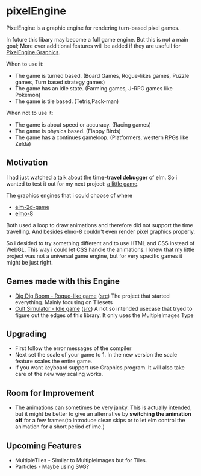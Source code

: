 # pixelEngine
PixelEngine is a graphic engine for rendering turn-based pixel games.

In future this libary may become a full game engine. But this is not a main goal; More over additional features will be added if they are usefull for [PixelEngine.Graphics](https://package.elm-lang.org/packages/Orasund/pixelengine/latest/PixelEngine-Graphics).

When to use it:

  * The game is turned based. (Board Games, Rogue-likes games, Puzzle games, Turn based strategy games)
  * The game has an idle state. (Farming games, J-RPG games like Pokemon)
  * The game is tile based. (Tetris,Pack-man)

When not to use it:

  * The game is about speed or accuracy. (Racing games)
  * The game is physics based. (Flappy Birds)
  * The game has a continues gameloop. (Platformers, western RPGs like Zelda)

## Motivation
I had just watched a talk about the **time-travel debugger** of elm. So i wanted to test it out for my next project: [a little game](https://orasund.itch.io/dig-dig-boom).

The graphics engines that i could choose of where
  * [elm-2d-game](https://package.elm-lang.org/packages/Zinggi/elm-2d-game/latest)
  * [elmo-8](https://package.elm-lang.org/packages/micktwomey/elmo-8/latest)

Both used a loop to draw animations and therefore did not support the time travelling. And besides elmo-8 couldn't even render pixel graphics properly.

So i desided to try something different and to use HTML and CSS instead of WebGL. This way i could let CSS handle the animations. I knew that my little project was not a universal game engine, but for very specific games it might be just right. 
## Games made with this Engine

  * [Dig Dig Boom - Rogue-like game](https://orasund.itch.io/dig-dig-boom) ([src](https://github.com/Orasund/pixelengine/tree/master/docs/DigDigBoom)) The project that started everything. Mainly focusing on Tilesets
  * [Cult Simulator - Idle game](https://orasund.github.io/pixelengine/CultSim/) ([src](https://github.com/Orasund/pixelengine/tree/master/docs/CultSim)) A not so intended usecase that tryed to figure out the edges of this library. It only uses the MultipleImages Type

## Upgrading
  * First follow the error messages of the compiler
  * Next set the scale of your game to 1. In the new version the scale feature scales the entire game.
  * If you want keyboard support use Graphics.program. It will also take care of the new way scaling works.

## Room for Improvement
  * The animations can sometimes be very janky. This is actually intended, but it might be better to give an alternative by **switching the animation off** for a few frames(to introduce clean skips or to let elm control the animation for a short period of ime.) 

## Upcoming Features
  * MultipleTiles - Similar to MultipleImages but for Tiles.
  * Particles - Maybe using SVG?
